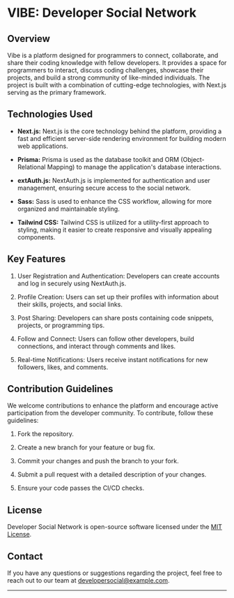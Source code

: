 # VIBE: Developer Social Network

## Overview

Vibe is a platform designed for programmers to connect, collaborate, and share their coding knowledge with fellow developers. It provides a space for programmers to interact, discuss coding challenges, showcase their projects, and build a strong community of like-minded individuals. The project is built with a combination of cutting-edge technologies, with Next.js serving as the primary framework.

## Technologies Used

-    **Next.js:** Next.js is the core technology behind the platform, providing a fast and efficient server-side rendering environment for building modern web applications.

-    **Prisma:** Prisma is used as the database toolkit and ORM (Object-Relational Mapping) to manage the application's database interactions.

-    **extAuth.js:** NextAuth.js is implemented for authentication and user management, ensuring secure access to the social network.

-    **Sass:** Sass is used to enhance the CSS workflow, allowing for more organized and maintainable styling.

-    **Tailwind CSS:** Tailwind CSS is utilized for a utility-first approach to styling, making it easier to create responsive and visually appealing components.

## Key Features

1. User Registration and Authentication: Developers can create accounts and log in securely using NextAuth.js.

2. Profile Creation: Users can set up their profiles with information about their skills, projects, and social links.

3. Post Sharing: Developers can share posts containing code snippets, projects, or programming tips.

4. Follow and Connect: Users can follow other developers, build connections, and interact through comments and likes.

5. Real-time Notifications: Users receive instant notifications for new followers, likes, and comments.

## Contribution Guidelines

We welcome contributions to enhance the platform and encourage active participation from the developer community. To contribute, follow these guidelines:

1. Fork the repository.

2. Create a new branch for your feature or bug fix.

3. Commit your changes and push the branch to your fork.

4. Submit a pull request with a detailed description of your changes.

5. Ensure your code passes the CI/CD checks.

## License

Developer Social Network is open-source software licensed under the [MIT License](https://opensource.org/licenses/MIT).

## Contact

If you have any questions or suggestions regarding the project, feel free to reach out to our team at developersocial@example.com.

---
